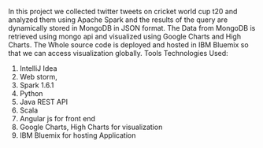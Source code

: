 In this project we collected twitter tweets on cricket world cup t20 and analyzed them
using Apache Spark and the results of the query are dynamically stored in
MongoDB in JSON format.
The Data from MongoDB is retrieved using mongo api and visualized using Google
Charts and High Charts.
The Whole source code is deployed and hosted in IBM Bluemix so that we can
access visualization globally.
Tools Technologies Used:
1. IntelliJ Idea
2. Web storm,
3. Spark 1.6.1
4. Python
5. Java REST API
6. Scala
7. Angular js for front end
8. Google Charts, High Charts for visualization
9. IBM Bluemix for hosting Application